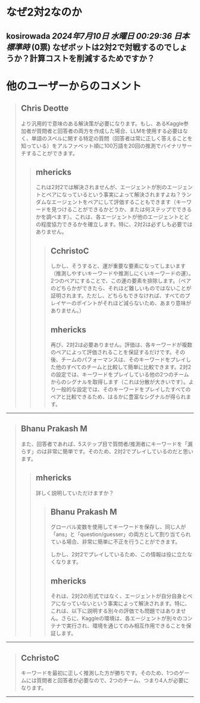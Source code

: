 # なぜ2対2なのか

**kosirowada** *2024年7月10日 水曜日 00:29:36 日本標準時* (0票)
なぜボットは2対2で対戦するのでしょうか？計算コストを削減するためですか？
---
# 他のユーザーからのコメント
> ## Chris Deotte
> 
> より汎用的で意味のある解決策が必要になります。もし、あるKaggle参加者が質問者と回答者の両方を作成した場合、LLMを使用する必要はなく、単語のスペルに関する特定の質問（回答者は常に正しく答えることを知っている）をアルファベット順に100万語を20回の推測でバイナリサーチすることができます。
> 
> 
> 
> > ## mhericks
> > 
> > これは2対2では解決されませんが、エージェントが別のエージェントとペアになっているという事実によって解決されますよね？ランダムなエージェントをペアにして評価することもできます（キーワードを見つけることができるかどうか、または何ステップでできるかを調べます）。これは、各エージェントが他のエージェントとどの程度協力できるかを確立します。特に、2対2は必ずしも必要ではありません。
> > 
> > 
> > 
> > > ## CchristoC
> > > 
> > > しかし、そうすると、運が重要な要素になってしまいます（推測しやすいキーワードや推測しにくいキーワードの運）。2つのペアにすることで、この運の要素を排除します。（ペアのどちらかができたら、それほど難しいものではないことが証明されます。ただし、どちらもできなければ、すべてのプレイヤーのポイントがそれほど減らないため、あまり意味がありません。）
> > > 
> > > 
> > > 
> > > ## mhericks
> > > 
> > > 再び、2対2は必要ありません。評価は、各キーワードが複数のペアによって評価されることを保証するだけです。その後、チームのパフォーマンスは、そのキーワードをプレイした他のすべてのチームと比較して簡単に比較できます。2対2の設定では、キーワードをプレイしている他の2つのチームからのシグナルを取得します（これは分散が大きいです）。より一般的な設定では、そのキーワードをプレイしたすべてのペアと比較できるため、はるかに豊富なシグナルが得られます。
> > > 
> > > 
> > > 
---
> ## Bhanu Prakash M
> 
> また、回答者であれば、5ステップ目で質問者/推測者にキーワードを「漏らす」のは非常に簡単です。そのため、2対2でプレイしているのだと思います。
> 
> 
> 
> > ## mhericks
> > 
> > 詳しく説明していただけますか？
> > 
> > 
> > 
> > > ## Bhanu Prakash M
> > > 
> > > グローバル変数を使用してキーワードを保存し、同じ人が「ans」と「question/guesser」の両方として割り当てられている場合、非常に簡単に不正を行うことができます。
> > > 
> > > しかし、2対2でプレイしているため、この情報は役に立たなくなります。
> > > 
> > > 
> > > 
> > > ## mhericks
> > > 
> > > それは、2対2の形式ではなく、エージェントが自分自身とペアになっていないという事実によって解決されます。特に、これは、以下に説明する別々の評価でも問題ではありません。さらに、Kaggleの環境は、各エージェントが別々のコンテナで実行され、環境を通じてのみ相互作用できることを保証します。
> > > 
> > > 
> > > 
---
> ## CchristoC
> 
> キーワードを最初に正しく推測した方が勝ちです。そのため、1つのゲームには質問者と回答者が必要なので、2つのチーム、つまり4人が必要になります。
> 
> 
> 
---


